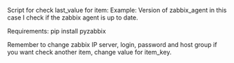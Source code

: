 Script for check last_value for item: Example: Version of zabbix_agent
in this case I check if the zabbix agent is up to date.

Requirements: pip install pyzabbix

Remember to change zabbix IP server, login, password and host group if you want check another item, change value for item_key.
